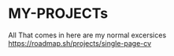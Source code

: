 # MY-PROJECTs
All That comes in here are my normal excersices
https://roadmap.sh/projects/single-page-cv
